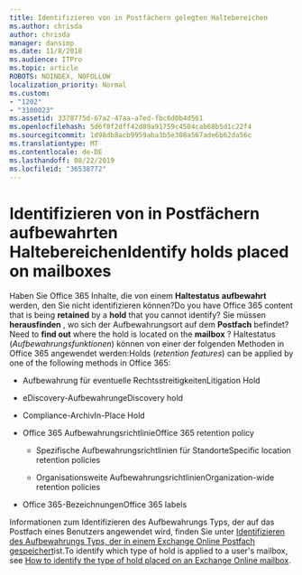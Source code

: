 ```yaml
---
title: Identifizieren von in Postfächern gelegten Haltebereichen
ms.author: chrisda
author: chrisda
manager: dansimp
ms.date: 11/8/2018
ms.audience: ITPro
ms.topic: article
ROBOTS: NOINDEX, NOFOLLOW
localization_priority: Normal
ms.custom:
- "1202"
- "3100023"
ms.assetid: 3378775d-67a2-47aa-a7ed-fbc6d0b4d561
ms.openlocfilehash: 5d6f8f2dff42d89a91759c4504cab68b5d1c22f4
ms.sourcegitcommit: 1d98db8acb9959aba3b5e308a567ade6b62da56c
ms.translationtype: MT
ms.contentlocale: de-DE
ms.lasthandoff: 08/22/2019
ms.locfileid: "36538772"
---
```

# <a name="identify-holds-placed-on-mailboxes"></a><span data-ttu-id="e30cd-102">Identifizieren von in Postfächern aufbewahrten Haltebereichen</span><span class="sxs-lookup"><span data-stu-id="e30cd-102">Identify holds placed on mailboxes</span></span>

<span data-ttu-id="e30cd-103">Haben Sie Office 365 Inhalte, die von einem **Haltestatus** **aufbewahrt** werden, den Sie nicht identifizieren können?</span><span class="sxs-lookup"><span data-stu-id="e30cd-103">Do you have Office 365 content that is being **retained** by a **hold** that you cannot identify?</span></span> <span data-ttu-id="e30cd-104">Sie müssen **herausfinden** , wo sich der Aufbewahrungsort auf dem **Postfach** befindet?</span><span class="sxs-lookup"><span data-stu-id="e30cd-104">Need to **find out** where the hold is located on the **mailbox** ?</span></span> <span data-ttu-id="e30cd-105">Haltestatus (*Aufbewahrungsfunktionen*) können von einer der folgenden Methoden in Office 365 angewendet werden:</span><span class="sxs-lookup"><span data-stu-id="e30cd-105">Holds (*retention features*) can be applied by one of the following methods in Office 365:</span></span>
  
- <span data-ttu-id="e30cd-106">Aufbewahrung für eventuelle Rechtsstreitigkeiten</span><span class="sxs-lookup"><span data-stu-id="e30cd-106">Litigation Hold</span></span>

- <span data-ttu-id="e30cd-107">eDiscovery-Aufbewahrung</span><span class="sxs-lookup"><span data-stu-id="e30cd-107">eDiscovery hold</span></span>

- <span data-ttu-id="e30cd-108">Compliance-Archiv</span><span class="sxs-lookup"><span data-stu-id="e30cd-108">In-Place Hold</span></span>

- <span data-ttu-id="e30cd-109">Office 365 Aufbewahrungsrichtlinie</span><span class="sxs-lookup"><span data-stu-id="e30cd-109">Office 365 retention policy</span></span> 

  - <span data-ttu-id="e30cd-110">Spezifische Aufbewahrungsrichtlinien für Standorte</span><span class="sxs-lookup"><span data-stu-id="e30cd-110">Specific location retention policies</span></span>

  - <span data-ttu-id="e30cd-111">Organisationsweite Aufbewahrungsrichtlinien</span><span class="sxs-lookup"><span data-stu-id="e30cd-111">Organization-wide retention policies</span></span>

- <span data-ttu-id="e30cd-112">Office 365-Bezeichnungen</span><span class="sxs-lookup"><span data-stu-id="e30cd-112">Office 365 labels</span></span>

<span data-ttu-id="e30cd-113">Informationen zum Identifizieren des Aufbewahrungs Typs, der auf das Postfach eines Benutzers angewendet wird, finden Sie unter [Identifizieren des Aufbewahrungs Typs, der in einem Exchange Online Postfach gespeichert](https://docs.microsoft.com/office365/securitycompliance/identify-a-hold-on-an-exchange-online-mailbox)ist.</span><span class="sxs-lookup"><span data-stu-id="e30cd-113">To identify which type of hold is applied to a user's mailbox, see [How to identify the type of hold placed on an Exchange Online mailbox](https://docs.microsoft.com/office365/securitycompliance/identify-a-hold-on-an-exchange-online-mailbox).</span></span>
